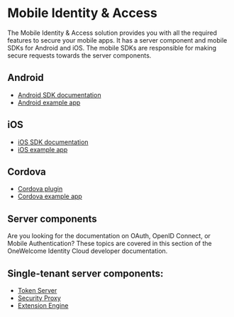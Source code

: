 # Mobile Identity & Access

The Mobile Identity & Access solution provides you with all the required features to secure your mobile apps. It has a server component and mobile SDKs for
Android and iOS. The mobile SDKs are responsible for making secure requests towards the server components.

## Android

* [Android SDK documentation](https://docs-single-tenant.onegini.com/msp/stable/android-sdk/)
* [Android example app](https://github.com/Onegini/android-example-app)

## iOS

* [iOS SDK documentation](https://docs-single-tenant.onegini.com/msp/stable/ios-sdk/)
* [iOS example app](https://github.com/Onegini/ios-example-app-swift/tree/master)

## Cordova

* [Cordova plugin](https://docs-single-tenant.onegini.com/msp/stable/cordova-plugin/)
* [Cordova example app](https://github.com/Onegini/cordova-example-app)

## Server components

Are you looking for the documentation on OAuth, OpenID Connect, or Mobile Authentication? These topics are covered in this section of the OneWelcome Identity Cloud
developer documentation.

## Single-tenant server components:

* [Token Server](https://docs-single-tenant.onegini.com/msp/stable/token-server/)
* [Security Proxy](https://docs-single-tenant.onegini.com/msp/stable/security-proxy/)
* [Extension Engine](https://docs-single-tenant.onegini.com/msp/stable/extension-engine/)
